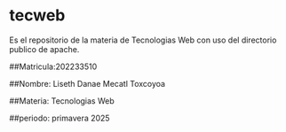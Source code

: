 # tecweb
Es el repositorio de la materia de Tecnologias Web con uso del directorio publico de apache.

##Matricula:202233510

##Nombre: Liseth Danae Mecatl Toxcoyoa

##Materia: Tecnologias Web

##periodo: primavera 2025
